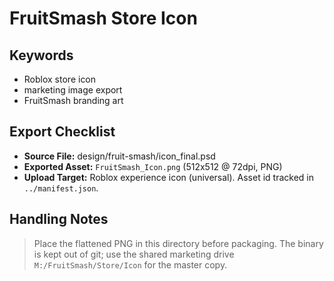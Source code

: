 # FruitSmash Store Icon

## Keywords
- Roblox store icon
- marketing image export
- FruitSmash branding art

## Export Checklist

* **Source File:** design/fruit-smash/icon_final.psd
* **Exported Asset:** `FruitSmash_Icon.png` (512x512 @ 72dpi, PNG)
* **Upload Target:** Roblox experience icon (universal). Asset id tracked in `../manifest.json`.

## Handling Notes

> Place the flattened PNG in this directory before packaging. The binary is kept out of git; use the shared marketing drive `M:/FruitSmash/Store/Icon` for the master copy.

